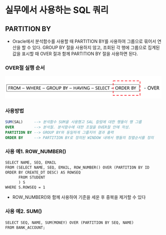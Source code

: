 # 실무에서 사용하는 SQL 쿼리
## PARTITION BY
- Oracle에서 분석함수를 사용할 때 PARTITION BY를 사용하여 그룹으로 묶어서 연산을 할 수 있다. GROUP BY 절을 사용하지 않고, 조회된 각 행에 그룹으로 집계된 값을 표시할 때 OVER 절과 함께 PARTITION BY 절을 사용하면 된다.
### OVER절 실행 순서
![image/SQL_running_sequence.png](image/SQL_running_sequence.png)
### 사용방법
```sql
SUM(SAL)     --> 분석함수 SUM을 사용했고 SAL 칼럼에 대한 행들이 행 그룹
OVER         --> 분석절. 분석함수에 대한 조절을 OVER절 안에 작성.
PARTITION BY --> GROUP BY와 동일하게 그룹지어 결과 출력
ORDER BY     --> PARTITION BY로 정의된 WINDOW 내에서 행들의 정렬순서를 정의
```
### 사용 예1. ROW_NUMBER()
```oracle
SELECT NAME, SEQ, EMAIL 
FROM (SELECT NAME, SEQ, EMAIL, ROW_NUMBER() OVER (PARTITION BY ID ORDER BY CREATE_DT DESC) AS ROWSEQ
      FROM STUDENT
      ) S
WHERE S.ROWSEQ = 1
```
- ROW_NUMBER()와 함께 사용하여 기준을 세운 후 중복을 제거할 수 있다
### 사용 예2. SUM()
```oracle
SELECT SEQ, NAME, SUM(MONEY) OVER (PARTITION BY SEQ, NAME)
FROM BANK_ACCOUNT;
```
